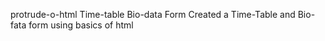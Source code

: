 protrude-o-html
Time-table
Bio-data Form
Created a Time-Table and Bio-fata form using basics of html

